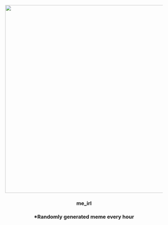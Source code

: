 <p align="center">
        <img src="https://i.redd.it/cmxcl6jaf6s91.jpg" width="600" height="600">
        </p>
        <h3 align="center">me_irl</h3>
        <h3 align="center">*Randomly generated meme every hour</h3>
    